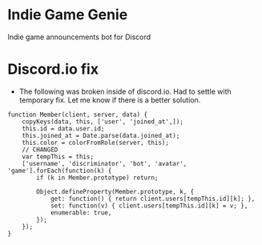 # Indie Game Genie
Indie game announcements bot for Discord

# Discord.io fix
  * The following was broken inside of discord.io. Had to settle with temporary fix. Let me know if there is a better solution.

```
function Member(client, server, data) {
	copyKeys(data, this, ['user', 'joined_at',]);
	this.id = data.user.id;
	this.joined_at = Date.parse(data.joined_at);
	this.color = colorFromRole(server, this);
	// CHANGED
	var tempThis = this;
	['username', 'discriminator', 'bot', 'avatar', 'game'].forEach(function(k) {
		if (k in Member.prototype) return;

		Object.defineProperty(Member.prototype, k, {
			get: function() { return client.users[tempThis.id][k]; },
			set: function(v) { client.users[tempThis.id][k] = v; },
			enumerable: true,
		});
	});
}
```
